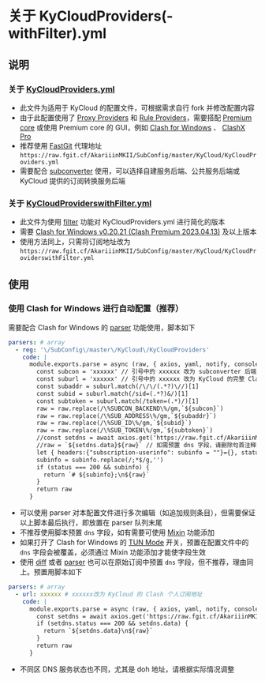 # 关于 KyCloudProviders(-withFilter).yml

## 说明

### 关于 [KyCloudProviders.yml](https://raw.githubusercontent.com/AkariiinMKII/SubConfig/master/KyCloud/KyCloudProviders.yml)

- 此文件为适用于 KyCloud 的配置文件，可根据需求自行 fork 并修改配置内容
- 由于此配置使用了 [Proxy Providers](https://dreamacro.github.io/clash/configuration/outbound.html#proxy-providers) 和 [Rule Providers](https://dreamacro.github.io/clash/premium/rule-providers.html)，需要搭配 [Premium core](https://dreamacro.github.io/clash/premium/introduction.html) 或使用 Premium core 的 GUI，例如 [Clash for Windows](https://github.com/Fndroid/clash_for_windows_pkg) 、 [ClashX Pro](https://install.appcenter.ms/users/clashx/apps/clashx-pro/distribution_groups/public)
- 推荐使用 [FastGit](https://doc.fastgit.org/zh-cn/guide.html) 代理地址 `https://raw.fgit.cf/AkariiinMKII/SubConfig/master/KyCloud/KyCloudProviders.yml`
- 需要配合 [subconverter](https://github.com/tindy2013/subconverter) 使用，可以选择自建服务后端、公共服务后端或 KyCloud 提供的订阅转换服务后端

### 关于 [KyCloudProviderswithFilter.yml](https://raw.githubusercontent.com/AkariiinMKII/SubConfig/master/KyCloud/KyCloudProviderswithFilter.yml)

- 此文件为使用 [filter](https://github.com/Dreamacro/clash/pull/2518) 功能对 KyCloudProviders.yml 进行简化的版本
- 需要 [Clash for Windows v0.20.21 (Clash Premium 2023.04.13)](https://github.com/Fndroid/clash_for_windows_pkg/releases/tag/0.20.21) 及以上版本
- 使用方法同上，只需将订阅地址改为 `https://raw.fgit.cf/AkariiinMKII/SubConfig/master/KyCloud/KyCloudProviderswithFilter.yml`

## 使用

### 使用 Clash for Windows 进行自动配置（推荐）

需要配合 Clash for Windows 的 [parser](https://docs.cfw.lbyczf.com/contents/parser.html#%E8%BF%9B%E9%98%B6%E6%96%B9%E6%B3%95-javascript) 功能使用，脚本如下

```yaml
parsers: # array
  - reg: '\/SubConfig\/master\/KyCloud\/KyCloudProviders'
    code: |
      module.exports.parse = async (raw, { axios, yaml, notify, console }) => {
        const subcon = 'xxxxxx' // 引号中的 xxxxxx 改为 subconverter 后端服务域名，例如 api.subconverter.com ，不需要包含 http:// 或 https:// ，如使用非默认端口需添加端口号
        const suburl = 'xxxxxx' // 引号中的 xxxxxx 改为 KyCloud 的完整 Clash 个人订阅地址，需要包含 https://
        const subaddr = suburl.match(/\/\/(.*?)\//)[1]
        const subid = suburl.match(/sid=(.*?)&/)[1]
        const subtoken = suburl.match(/token=(.*)/)[1]
        raw = raw.replace(/\%SUBCON_BACKEND\%/gm,`${subcon}`)
        raw = raw.replace(/\%SUB_ADDRESS\%/gm,`${subaddr}`)
        raw = raw.replace(/\%SUB_ID\%/gm,`${subid}`)
        raw = raw.replace(/\%SUB_TOKEN\%/gm,`${subtoken}`)
        //const setdns = await axios.get('https://raw.fgit.cf/AkariiinMKII/SubConfig/master/KyCloud/dns.yml') // 如需预置 dns 字段，请删除句首注释符
        //raw = `${setdns.data}${raw}` // 如需预置 dns 字段，请删除句首注释符
        let { headers:{"subscription-userinfo": subinfo = ""}={}, status } = await axios.head(suburl)
        subinfo = subinfo.replace(/;*$/g,'')
        if (status === 200 && subinfo) {
          return `# ${subinfo};\n${raw}`
        }
        return raw
      }
```

- 可以使用 parser 对本配置文件进行多次编辑（如追加规则条目），但需要保证以上脚本最后执行，即放置在 parser 队列末尾
- 不推荐使用脚本预置 `dns` 字段，如有需要可使用 [Mixin](https://docs.cfw.lbyczf.com/contents/mixin.html) 功能添加
- 如果打开了 Clash for Windows 的 [TUN Mode](https://docs.cfw.lbyczf.com/contents/tun.html) 开关，预置在配置文件中的 `dns` 字段会被覆盖，必须通过 Mixin 功能添加才能使字段生效
- 使用 [diff](https://docs.cfw.lbyczf.com/contents/diff.html) 或者 [parser](https://docs.cfw.lbyczf.com/contents/parser.html#%E8%BF%9B%E9%98%B6%E6%96%B9%E6%B3%95-javascript) 也可以在原始订阅中预置 `dns` 字段，但不推荐，理由同上。预置用脚本如下

```yaml
parsers: # array
  - url: xxxxxx # xxxxxx改为 KyCloud 的 Clash 个人订阅地址
    code: |
      module.exports.parse = async (raw, { axios, yaml, notify, console }) => {
        const setdns = await axios.get('https://raw.fgit.cf/AkariiinMKII/SubConfig/master/KyCloud/dns.yml')
        if (setdns.status === 200 && setdns.data) {
          return `${setdns.data}\n${raw}`
        }
        return raw
      }
```

- 不同区 DNS 服务状态也不同，尤其是 doh 地址，请根据实际情况调整
